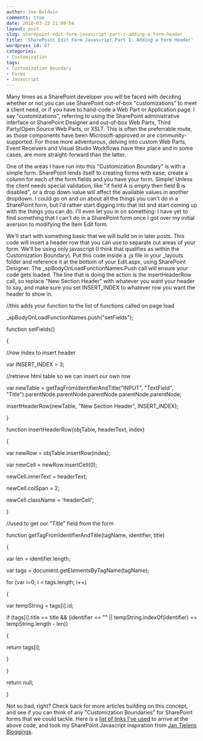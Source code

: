 ```yaml
---
author: Joe-Baldwin
comments: true
date: 2010-03-23 21:09:54
layout: post
slug: sharepoint-edit-form-javascript-part-i-adding-a-form-header
title: 'SharePoint Edit Form Javascript Part I: Adding a Form Header'
wordpress_id: 67
categories:
- Customization
tags:
- Customization Boundary
- Forms
- Javascript
---
```


Many times as a SharePoint developer you will be faced with deciding whether or not you can use SharePoint out-of-box "customizations" to meet a client need, or if you have to hand-code a Web Part or Application page. I say "customizations", referring to using the SharePoint administrative interface or SharePoint Designer and out-of-box Web Parts, Third Party/Open Source Web Parts, or XSLT. This is often the preferrable route, as those components have been Microsoft-approved or are community-supported. For those more adventurous, delving into custom Web Parts, Event Receivers and Visual Studio Workflows have their place and in some cases, are more straight-forward than the latter.

One of the areas I have run into this "Customization Boundary" is with a simple form. SharePoint lends itself to creating forms with ease; create a column for each of the form fields and you have your form. Simple! Unless the client needs special validation, like "if field A is empty then field B is disabled", or a drop down value will affect the available values in another dropdown. I could go on and on about all the things you can't do in a SharePoint form, but I'd rather start digging into that list and start coming up with the things you can do. I'll even let you in on something: I have yet to find something that I can't do in a SharePoint form once I got over my initial aversion to modifying the Item Edit form.

We'll start with something basic that we will build on in later posts. This code will insert a header row that you can use to separate out areas of your form. We'll be using only javascript (I think that qualifies as within the Customization Boundary). Put this code inside a .js file in your _layouts folder and reference it at the bottom of your Edit.aspx, using SharePoint Designer. The _spBodyOnLoadFunctionNames.Push call will ensure your code gets loaded. The line that is doing the action is the insertHeaderRow call, so replace "New Section Header" with whatever you want your header to say, and make sure you set INSERT_INDEX to whatever row you want the header to show in.


//this adds your function to the list of functions called on page load




_spBodyOnLoadFunctionNames.push("setFields");




function setFields()




{




//row index to insert header




var INSERT_INDEX = 3;




//retrieve html table so we can insert our own row




var newTable = getTagFromIdentifierAndTitle("INPUT", "TextField", "Title").parentNode.parentNode.parentNode.parentNode.parentNode;




insertHeaderRow(newTable, "New Section Header", INSERT_INDEX);




}










function insertHeaderRow(objTable, headerText, index)




{




var newRow = objTable.insertRow(index);




var newCell = newRow.insertCell(0);




newCell.innerText = headerText;




newCell.colSpan = 2;




newCell.className = 'headerCell';




}










//used to get our "Title" field from the form




function getTagFromIdentifierAndTitle(tagName, identifier, title)




{




var len = identifier.length;




var tags = document.getElementsByTagName(tagName);




for (var i=0; i < tags.length; i++)




{




var tempString = tags[i].id;




if (tags[i].title == title && (identifier == "" || tempString.indexOf(identifier) == tempString.length - len))




{




return tags[i];




}




}




return null;




}


Not so bad, right? Check back for more articles building on this concept, and see if you can think of any "Customization Boundaries" for SharePoint forms that we could tackle. Here is a [list of links I've used](http://delicious.com/baldwinjoe/javascript) to arrive at the above code, and took my SharePoint Javascript inspiration from [Jan Tielens Bloggings](http://weblogs.asp.net/jan/archive/2009/09/04/customizing-the-sharepoint-ecb-with-javascript-part-2.aspx).
